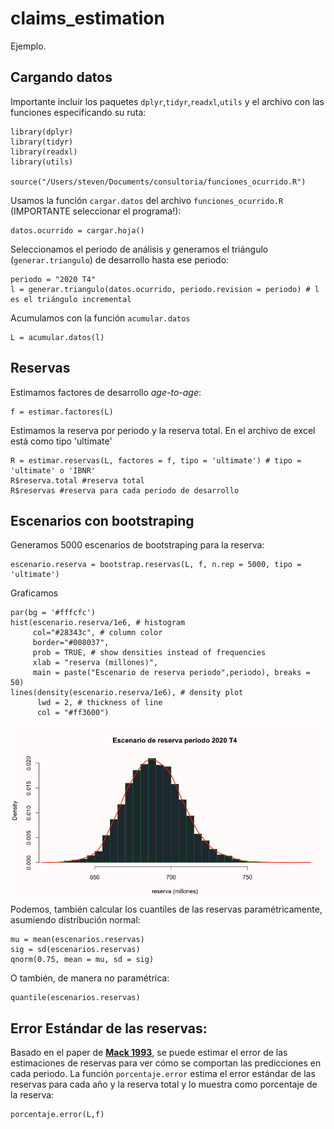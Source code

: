 # claims_estimation
Ejemplo.

## Cargando datos
Importante incluir los paquetes `dplyr`,`tidyr`,`readxl`,`utils` y el archivo con las funciones especificando su ruta:
    
    library(dplyr)
    library(tidyr)
    library(readxl)
    library(utils)

    source("/Users/steven/Documents/consultoria/funciones_ocurrido.R")



Usamos la función `cargar.datos` del archivo `funciones_ocurrido.R` (IMPORTANTE seleccionar el programa!):

    datos.ocurrido = cargar.hoja()
Seleccionamos el periodo de análisis y generamos el triángulo (`generar.triangulo`) de desarrollo hasta ese periodo:
    
    periodo = "2020 T4"
    l = generar.triangulo(datos.ocurrido, periodo.revision = periodo) # l es el triángulo incremental
Acumulamos con la función `acumular.datos`

    L = acumular.datos(l)
## Reservas
Estimamos factores de desarrollo *age-to-age*:
    
    f = estimar.factores(L)
Estimamos la reserva por periodo y la reserva total. En el archivo de excel está como tipo 'ultimate'

    R = estimar.reservas(L, factores = f, tipo = 'ultimate') # tipo = 'ultimate' o 'IBNR'
    R$reserva.total #reserva total
    R$reservas #reserva para cada periodo de desarrollo
## Escenarios con bootstraping
Generamos 5000 escenarios de bootstraping para la reserva:

    escenario.reserva = bootstrap.reservas(L, f, n.rep = 5000, tipo = 'ultimate')
Graficamos

    par(bg = '#fffcfc')
    hist(escenario.reserva/1e6, # histogram
         col="#28343c", # column color
         border="#008037",
         prob = TRUE, # show densities instead of frequencies
         xlab = "reserva (millones)",
         main = paste("Escenario de reserva periodo",periodo), breaks = 50)
    lines(density(escenario.reserva/1e6), # density plot
          lwd = 2, # thickness of line
          col = "#ff3600")
         
![bootstrap1](https://github.com/ed4st/claims_estimation/blob/main/bootstrap_2020_T4.png)
Podemos, también calcular los cuantiles de las reservas paramétricamente, asumiendo distribución normal:

    mu = mean(escenarios.reservas)
    sig = sd(escenarios.reservas)
    qnorm(0.75, mean = mu, sd = sig)
O también, de manera no paramétrica:
    
    quantile(escenarios.reservas)
## Error Estándar de las reservas:
Basado en el paper de __[Mack 1993](https://www.actuaries.org/LIBRARY/ASTIN/vol23no2/213.pdf)__, se puede estimar el error de las estimaciones de reservas para ver cómo se comportan las predicciones en cada periodo. La función `porcentaje.error` estima el error estándar de las reservas para cada año y la reserva total y lo muestra como porcentaje de la reserva:

    porcentaje.error(L,f)


